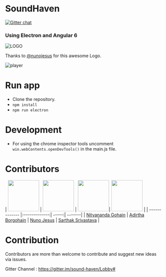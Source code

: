# SoundHaven
[![Gitter chat](https://badges.gitter.im/gitterHQ/gitter.png)](https://gitter.im/sound-haven/Lobby#)
### Using Electron and Angular 6
![LOGO](./RepoAssets/Logo/mainLogo.png)


Thanks to [@nunojesus](https://github.com/nunojesus) for this awesome Logo.


![player](./RepoAssets/player.gif)
# Run app
* Clone the repository.
* `npm install`
* `npm run electron`

# Development
* For using the chrome inspector tools uncomment `win.webContents.openDevTools()` in the main.js file.

# Contributors
| <img src="https://avatars0.githubusercontent.com/u/26831659?s=460&v=4" width="100px;"/> | <img src="https://avatars1.githubusercontent.com/u/32612696?s=400&v=4" width="100px;"/> | <img src="https://avatars0.githubusercontent.com/u/34600369?s=400&v=4" width="100px;"/>|
<img src="https://avatars1.githubusercontent.com/u/28146914?v=4" width="100px;"/> |
| ------------- |:-------------:| -----:| -------|
| [Nityananda Gohain](https://github.com/nityanandagohain) | [Adirtha Borgohain](https://github.com/AdirthaBorgohain) | [Nuno Jesus](https://github.com/nunojesus) | [Sarthak Srivastava](https://github.com/SarthakSri98) |

# Contribution
Contributors are more than welcome to contribute and suggest new ideas via issues. 

Gitter Channel : https://gitter.im/sound-haven/Lobby#
